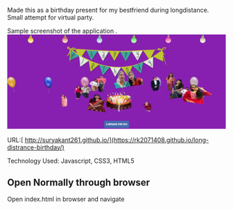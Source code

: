 Made this as a birthday present for my bestfriend during longdistance. Small attempt for virtual party.

Sample screenshot of the application .
![GitHub Logo](/images/screenshots/sample.jpg)

URL:[ http://suryakant261.github.io/](https://rk2071408.github.io/long-distrance-birthday/)

Technology Used: Javascript, CSS3, HTML5


## Open Normally through browser
Open index.html in browser and navigate


